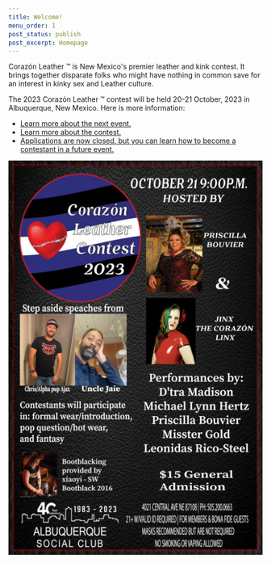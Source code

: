 ```yaml
---
title: Welcome!
menu_order: 1
post_status: publish
post_excerpt: Homepage
---
```


Corazón Leather &#8482; is New Mexico's premier leather and kink contest.  It brings together disparate folks who might have nothing in common save for an interest in kinky sex and Leather culture.

The 2023 Corazón Leather &#8482; contest will be held 20-21 October, 2023 in Albuquerque, New Mexico. Here is more information:

* [Learn more about the next event.](http://45.33.126.133/index.php/event.html)
* [Learn more about the contest.](http://45.33.126.133/index.php/about.html)
* [Applications are now closed, but you can learn how to become a contestant in a future event.](http://45.33.126.133/index.php/contestant.html)

![2023 Poster](/_images/2023-poster.jpg "2023 Poster")
